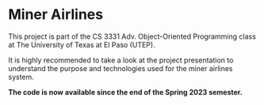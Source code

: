 # Miner Airlines

This project is part of the CS 3331 Adv. Object-Oriented Programming class at The University of Texas at El Paso (UTEP).

It is highly recommended to take a look at the project presentation to understand the purpose and technologies used for the miner airlines system.

**The code is now available since the end of the Spring 2023 semester.**
